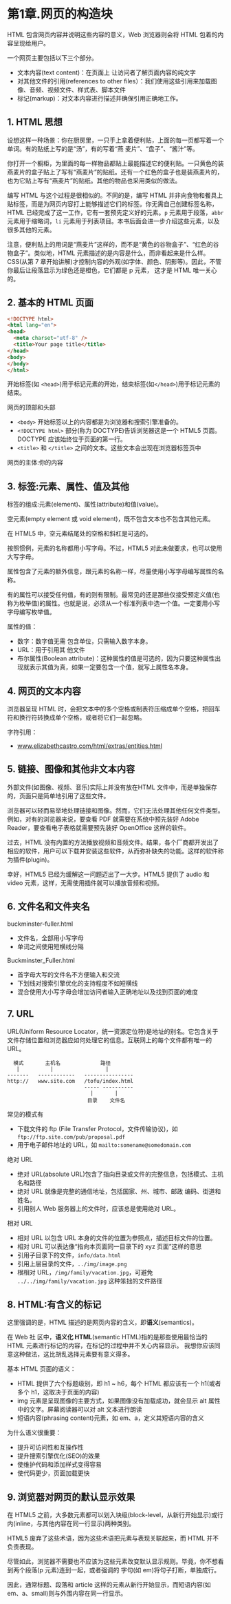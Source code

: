 # 第1章.网页的构造块

HTML 包含网页内容并说明这些内容的意义，Web 浏览器则会将 HTML 包着的内容呈现给用户。

一个网页主要包括以下三个部分。

* 文本内容(text content)：在页面上 让访问者了解页面内容的纯文字
* 对其他文件的引用(references to other files）：我们使用这些引用来加载图像、音频、视频文件、样式表、脚本文件
* 标记(markup)：对文本内容进行描述并确保引用正确地工作。

## 1. HTML 思想

设想这样一种场景：你在厨房里，一只手上拿着便利贴，上面的每一页都写着一个单词。有的贴纸上写的是“汤”，有的写着“燕 麦片”、“盘子”、“酱汁”等。

你打开一个橱柜，为里面的每一样物品都贴上最能描述它的便利贴。一只黄色的装燕麦片的盒子贴上了写有“燕麦片”的贴纸。还有一个红色的盒子也是装燕麦片的，也为它贴上写有“燕麦片”的贴纸。其他的物品也采用类似的做法。

编写 HTML 与这个过程是很相似的。不同的是，编写 HTML 并非向食物和餐具上贴标签，而是为网页内容打上能够描述它们的标签。你无需自己创建标签名称，HTML 已经完成了这一工作，它有一套预先定义好的元素。`p` 元素用于段落，`abbr` 元素用于缩略词，`li` 元素用于列表项目。本书后面会进一步介绍这些元素，以及很多其他的元素。

注意，便利贴上的用词是“燕麦片”这样的，而不是“黄色的谷物盒子”、“红色的谷物盒子”。类似地，HTML 元素描述的是内容是什么，而非看起来是什么样。CSS(从第 7 章开始讲解)才控制内容的外观(如字体、颜色、阴影等)。因此，不管你最后让段落显示为绿色还是橙色，它们都是 p 元素， 这才是 HTML 唯一关心的。

## 2. 基本的 HTML 页面

```html
<!DOCTYPE html>
<html lang="en">
<head>
  <meta charset="utf-8" />
  <title>Your page title</title>
</head>
<body>
</body>
</html>
```

开始标签(如 `<head>`)用于标记元素的开始，结束标签(如`</head>`)用于标记元素的结束。

网页的顶部和头部

* `<body>` 开始标签以上的内容都是为浏览器和搜索引擎准备的。
* `<!DOCTYPE html>` 部分(称为 DOCTYPE)告诉浏览器这是一个 HTML5 页面。DOCTYPE 应该始终位于页面的第一行。
* `<title>` 和 `</title>` 之间的文本。这些文本会出现在浏览器标签页中

网页的主体:你的内容

## 3. 标签:元素、属性、值及其他

标签的组成:元素(element)、属性(attribute)和值(value)。

空元素(empty element 或 void element)，既不包含文本也不包含其他元素。

在 HTML5 中，空元素结尾处的空格和斜杠是可选的。

按照惯例，元素的名称都用小写字母。不过，HTML5 对此未做要求，也可以使用大写字母。

属性包含了元素的额外信息，跟元素的名称一样，尽量使用小写字母编写属性的名称。

有的属性可以接受任何值，有的则有限制。最常见的还是那些仅接受预定义值(也称为枚举值)的属性。也就是说，必须从一个标准列表中选一个值。一定要用小写字母编写枚举值。

属性的值：

* 数字：数字值无需 包含单位，只需输入数字本身。
* URL：用于引用其 他文件
* 布尔属性(Boolean attribute)：这种属性的值是可选的，因为只要这种属性出现就表示其值为真，如果一定要包含一个值，就写上属性名本身。

## 4. 网页的文本内容

浏览器呈现 HTML 时，会把文本中的多个空格或制表符压缩成单个空格，把回车符和换行符转换成单个空格，或者将它们一起忽略。

字符引用：

* www.elizabethcastro.com/html/extras/entities.html

## 5. 链接、图像和其他非文本内容

外部文件(如图像、视频、音乐)实际上并没有放在HTML 文件中，而是单独保存的，页面只是简单地引用了这些文件。

浏览器可以轻而易举地处理链接和图像。然而，它们无法处理其他任何文件类型。例如，对有的浏览器来说，要查看 PDF 就需要在系统中预先装好 Adobe Reader，要查看电子表格就需要预先装好 OpenOffice 这样的软件。

过去，HTML 没有内置的方法播放视频和音频文件。结果，各个厂商都开发出了相应的软件，用户可以下载并安装这些软件，从而弥补缺失的功能。这样的软件称为插件(plugin)。

幸好，HTML5 已经为缓解这一问题迈出了一大步。HTML5 提供了 audio 和 video 元素，这样，无需使用插件就可以播放音频和视频。

## 6. 文件名和文件夹名

buckminster-fuller.html

* 文件名，全部用小写字母
* 单词之间使用短横线分隔

Buckminster_Fuller.html

* 首字母大写的文件名不方便输入和交流
* 下划线对搜索引擎优化的支持程度不如短横线
* 混合使用大小写字母会增加访问者输入正确地址以及找到页面的难度

## 7. URL

URL(Uniform Resource Locator，统一资源定位符)是地址的别名。它包含关于文件存储位置和浏览器应如何处理它的信息。互联网上的每个文件都有唯一的 URL。

```text
  模式       主机名             路径
   |          |                 |
-------   ------------   ----------------
http://   www.site.com   /tofu/index.html
                         ----- ----------
                           |       |
                          目录    文件名
```

常见的模式有

* 下载文件的 ftp (File Transfer Protocol，文件传输协议)，如 `ftp://ftp.site.com/pub/proposal.pdf`
* 用于电子邮件地址的 URL，如 `mailto:somename@somedomain.com`

绝对 URL

* 绝对 URL(absolute URL)包含了指向目录或文件的完整信息，包括模式、主机名和路径
* 绝对 URL 就像是完整的通信地址，包括国家、州、城市、邮政 编码、街道和姓名。
* 引用别人 Web 服务器上的文件时，应该总是使用绝对 URL。

相对 URL

* 相对 URL 以包含 URL 本身的文件的位置为参照点，描述目标文件的位置。
* 相对 URL 可以表达像“指向本页面同一目录下的 xyz 页面”这样的意思
* 引用子目录下的文件，`info/data.html`
* 引用上层目录的文件，`../img/image.png`
* 根相对 URL，`/img/family/vacation.jpg`，可避免 `../../img/family/vacation.jpg` 这种笨拙的文件路径

## 8. HTML:有含义的标记

这里强调的是，HTML 描述的是网页内容的含义，即**语义**(semantics)。

在 Web 社 区中，**语义化 HTML**(semantic HTML)指的是那些使用最恰当的 HTML 元素进行标记的内容，在标记的过程中并不关心内容显示。 我想你应该同意这种做法，这比胡乱选择元素要有意义得多。

基本 HTML 页面的语义：

* HTML 提供了六个标题级别，即 h1 ~ h6，每个 HTML 都应该有一个 h1(或者多个 h1，这取决于页面的内容)
* img 元素是呈现图像的主要方式，如果图像没有加载成功，就会显示 alt 属性中的文字。屏幕阅读器可以对 alt 文本进行朗读
* 短语内容(phrasing content)元素，如 em、a，定义其短语内容的含义

为什么语义很重要：

* 提升可访问性和互操作性
* 提升搜索引擎优化(SEO)的效果
* 使维护代码和添加样式变得容易
* 使代码更少，页面加载更快

## 9. 浏览器对网页的默认显示效果

在 HTML5 之前，大多数元素都可以划入块级(block-level，从新行开始显示)或行内(inline，与其他内容在同一行显示)两种类别。

HTML5 废弃了这些术语，因为这些术语把元素与表现关联起来，而 HTML 并不负责表现。

尽管如此，浏览器不需要也不应该为这些元素改变默认显示规则。毕竟，你不想看到两个段落(p 元素)连到一起，或者强调的 字句(如 em)将句子打断，单独成行。

因此，通常标题、段落和 article 这样的元素从新行开始显示，而短语内容(如 em、a、small)则与外围内容在同一行显示。
